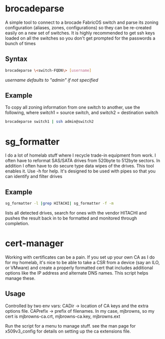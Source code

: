 # brocadeparse
A simple tool to connect to a brocade FabricOS switch and parse its zoning configuration (aliases, zones, configurations) so they can be re-created easily on a new set of switches.  It is highly recommended to get ssh keys loaded on all the switches so you don't get prompted for the passwords a bunch of times

## Syntax
```bash
brocadeparse \<switch-FQDN\> [username]
```
_username defaults to "admin" if not specified_

## Example
To copy all zoning information from one switch to another, use the following, where switch1 = source switch, and switch2 = destination switch

```bash
brocadeparse switch1 | ssh admin@switch2
```

# sg_formatter
I do a lot of homelab stuff where I recycle trade-in equipment from work.  I often have to reformat SAS/SATA drives from 520byte to 512byte sectors.  In addition I often have to do secure type data wipes of the drives.  This tool enables it.  Use -h for help.  It's designed to be used with pipes so that you can identify and filter drives

## Example
```bash
sg_formatter -l |grep HITACHI| sg_formatter -f -m 
```

lists all detected drives, search for ones with the vendor HITACHI and pushes the result back in to be formatted and monitored through completion.

# cert-manager
Working with certificates can be a pain.  If you set up your own CA as I do for my homelab, it's nice to be able to take a CSR from a device (say an ILO, or VMware) and create a properly formatted cert that includes additional options like the IP address and alternate DNS names.  This script helps manage these.

## Usage
Controlled by two env vars: CADir -> location of CA keys and the extra options file.  CAPrefix -> prefix of filenames.  In my case, mjbrowns, so my cert is mjbrowns-ca.crt, mjbrowns-ca.key, mjbrowns.ext

Run the script for a menu to manage stuff.  see the man page for x509v3_config for details on setting up the ca extensions file.
